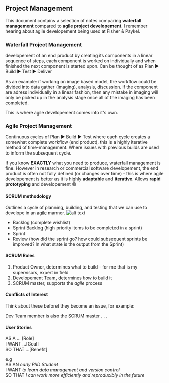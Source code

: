 ## Project Management

This document contains a selection of notes comparing **waterfall management** compared to **agile project developement**. I remember hearing about agile developement being used at Fisher & Paykel.

### Waterfall Project Management

developement of an end product by creating its components in a linear sequence of steps, each component is worked on individually 
and when finished the next component is started upon. Can be thought of as Plan :arrow_forward: Build :arrow_forward: Test :arrow_forward: Deliver

As an example: if working on image based model, the workflow could be divided into data gather (imaging), analysis, discussion. If the component are adress individually in a 
linear fashion, then any mistake in imaging will only be picked up in the analysis stage once all of the imaging has been completed. 

This is where agile developement comes into it's own.

### Agile Project Management

Continuous cycles of Plan :arrow_forward: Build :arrow_forward: Test where each cycle creates a somewhat complete workflow (end product), this is a highly iterative method of time-management. Where issues with previous builds are used to inform
the subsequent cycle. 

If you know **EXACTLY** what you need to produce, waterfall management is fine. However in research or commercial software developement, the end product is often not fully defined (or changes over time) - 
this is where agile developement is better as it is highly **adaptable** and **iterative**. Allows **rapid prototyping** and developement :smile:

#### SCRUM methodology
Outlines a cycle of planning, building, and testing that we can use to develope in an [agile](https://github.com/Toby-Jackson/dssr2017ABI-tjac799/new/master#agile-project-management) manner. ![alt text](https://github.com/Toby-Jackson/dssr2017ABI-tjac799/blob/master/Notes/scrum-process.png )
- Backlog (complete wishlist)
- Sprint Backlog (high priority items to be completed in a sprint)
- Sprint
- Review (how did the sprint go? how could subsequent sprints be improved? In what state is the output from the Sprint)

#### SCRUM Roles

1. Product Owner, determines what to build - for me that is my supervisors, expert in field
2. Developement Team, determines *how* to build it
3. SCRUM master, supports the *agile* process

#### Conflicts of Interest
Think about these beforet they become an issue, for example: 

Dev Team member is also the SCRUM master . . . 

#### User Stories

AS A ... \[Role]\
I WANT ...\[Goal]\
SO THAT ...\[Benefit]

e.g\
AS AN *early PhD Student*\
I WANT *to learn data management and version control*\
SO THAT *I can work more efficiently and reproducibly in the future*
